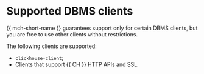 # Supported DBMS clients

{{ mch-short-name }} guarantees support only for certain DBMS clients, but you are free to use other clients without restrictions.

The following clients are supported:

- `clickhouse-client`;
- Clients that support {{ CH }} HTTP APIs and SSL.
